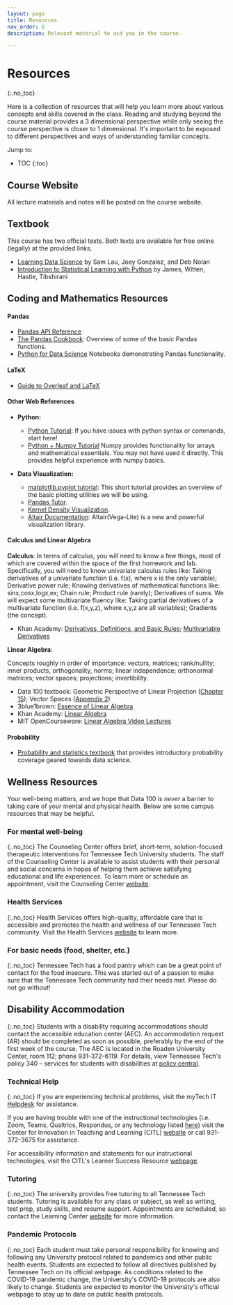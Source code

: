 ```yaml
---
layout: page
title: Resources
nav_order: 6
description: Relevant material to aid you in the course.

---
```


# Resources
{:.no_toc}

Here is a collection of resources that will help you learn more about various concepts and skills covered in the class. Reading and studying beyond the course material provides a 3 dimensional perspective while only seeing the course perspective is closer to 1 dimensional. It's important to be exposed to different perspectives and ways of understanding familiar concepts. 

Jump to:
* TOC
{:toc}



<a name = 'course_website'></a>
## Course Website

All lecture materials and notes will be posted on the course website.

## Textbook 

This course has two official texts. Both texts are available for free online (legally) at the provided links.

- [Learning Data Science](https://learningds.org/intro.html) by Sam Lau, Joey Gonzalez, and Deb Nolan
- [Introduction to Statistical Learning with Python](https://www.statlearning.com) by James, Witten, Hastie, Tibshirani


## Coding and Mathematics Resources


#### Pandas

  - [Pandas API Reference](https://pandas.pydata.org/pandas-docs/stable/reference/index.html)
  - [The Pandas Cookbook](http://nbviewer.jupyter.org/github/jvns/pandas-cookbook/tree/master/cookbook/): Overview of some of the basic Pandas functions. 
  - [Python for Data Science](http://wavedatalab.github.io/datawithpython/index.html) Notebooks demonstrating Pandas functionality.

#### LaTeX
+ [Guide to Overleaf and LaTeX](https://www.overleaf.com/learn)

#### Other Web References

- **Python:**
  - [Python Tutorial](https://docs.python.org/3.5/tutorial/): If you have issues with python syntax or commands, start here!
  - [Python + Numpy Tutorial](http://cs231n.github.io/python-numpy-tutorial/) Numpy provides functionality for arrays and mathematical essentials. You may not have used it directly. This provides helpful experience with numpy basics.

- **Data Visualization:**
  - [matplotlib.pyplot tutorial](http://matplotlib.org/users/pyplot_tutorial.html#pyplot-tutorial): This short tutorial provides an overview of the basic plotting utilities we will be using.
  - [Pandas Tutor](https://pandastutor.com).
  - [Kernel Density Visualization](https://mathisonian.github.io/kde/).
  - [Altair Documentation](https://altair-viz.github.io/): Altair(Vega-Lite) is a new and powerful visualization library. 

  

#### Calculus and Linear Algebra

**Calculus**:
In terms of calculus, you will need to know a few things, most of which are covered within the space of the first homework and lab. Specifically, you will need to know univariate calculus rules like: Taking derivatives of a univariate function (i.e. f(x), where x is the only variable); Derivative power rule; Knowing derivatives of mathematical functions like: sinx,cosx,logx,ex; Chain rule; Product rule (rarely); Derivatives of sums. We will expect some multivariate fluency like: Taking partial derivatives of a multivariate function (i.e. f(x,y,z), where x,y,z are all variables); Gradients (the concept).

- Khan Academy: 
[Derivatives, Definitions, and Basic Rules](https://www.khanacademy.org/math/calculus-1/cs1-derivatives-definition-and-basic-rules);
[Multivariable Derivatives](https://www.khanacademy.org/math/multivariable-calculus/multivariable-derivatives)


**Linear Algebra**:

Concepts roughly in order of importance:
vectors, matrices; rank/nullity;
inner products, orthogonality, norms;
linear independence;
orthonormal matrices;
vector spaces;
projections;
invertibility.


- Data 100 textbook: Geometric Perspective of Linear Projection ([Chapter 15](https://www.textbook.ds100.org/ch/15/linear_multi_fit.html)); Vector Spaces ([Appendix 2](https://www.textbook.ds100.org/ch/a02/vector_space_review.html))
- 3blue1brown: [Essence of Linear Algebra](https://www.3blue1brown.com/essence-of-linear-algebra-page)
- Khan Academy: [Linear Algebra](https://www.khanacademy.org/math/linear-algebra)
- MIT OpenCourseware: [Linear Algebra Video Lectures](https://ocw.mit.edu/courses/18-06-linear-algebra-spring-2010/video_galleries/video-lectures/)


#### Probability
+ [Probability and statistics textbook](http://stat88.org/textbook/content/intro.html) that provides introductory probability coverage geared towards data science.




## Wellness Resources

Your well-being matters, and we hope that Data 100 is *never* a barrier to taking care of your mental and physical health. Below are some campus resources that may be helpful.


### For mental well-being
{:.no_toc}
The Counseling Center offers brief, short-term, solution-focused therapeutic interventions for Tennessee Tech University students. The staff of the Counseling Center is available to assist students with their personal and social concerns in hopes of helping them achieve satisfying educational and life experiences. To learn more or schedule an appointment, visit the Counseling Center [website](https://www.tntech.edu/counsel/index.php). 



### Health Services 
{:.no_toc}
Health Services offers high-quality, affordable care that is accessible and promotes the health and wellness of our Tennessee Tech community. Visit the Health Services [website](https://www.tntech.edu/healthservices/) to learn more. 


### For basic needs (food, shelter, etc.)
{:.no_toc}
Tennessee Tech has a food pantry which can be a great point of contact for the food insecure. This was started out of a passion to make sure that the Tennessee Tech community had their needs met. Please do not go without!



## Disability Accommodation 
{:.no_toc}
Students with a disability requiring accommodations should contact the accessible education center (AEC). An accommodation request (AR) should be completed as soon as possible, preferably by the end of the first week of the course. The AEC is located in the Roaden University Center, room 112; phone 931-372-6119. For details, view Tennessee Tech's policy 340 – services for students with disabilities at [policy central](https://tntech.policytech.com/docview/?docid=1131&public=true).


### Technical Help 
{:.no_toc}
If you are experiencing technical problems, visit the myTech IT [Helpdesk](https://its.tntech.edu/display/MON/Help+Desk) for assistance. 

If you are having trouble with one of the instructional technologies (i.e. Zoom, Teams, Qualtrics, Respondus, or any technology listed [here](https://www.tntech.edu/citl/tech-services/index.php)) visit the Center for Innovation in Teaching and Learning (CITL) [website](https://www.tntech.edu/citl/index.php) or call 931-372-3675 for assistance. 

For accessibility information and statements for our instructional technologies, visit the CITL's Learner Success Resource [webpage](https://www.tntech.edu/citl/learner-success-resources.php). 


### Tutoring 
{:.no_toc}
The university provides free tutoring to all Tennessee Tech students. Tutoring is available for any class or subject, as well as writing, test prep, study skills, and resume support. Appointments are scheduled, so contact the Learning Center [website](https://www.tntech.edu/library/learning-center.php) for more information. 




### Pandemic Protocols
{:.no_toc}
Each student must take personal responsibility for knowing and following any University protocol related to pandemics and other public health events. Students are expected to follow all directives published by Tennessee Tech on its official webpage. As conditions related to the COVID-19 pandemic change, the University's COVID-19 protocols are also likely to change. Students are expected to monitor the University's official webpage to stay up to date on public health protocols.
